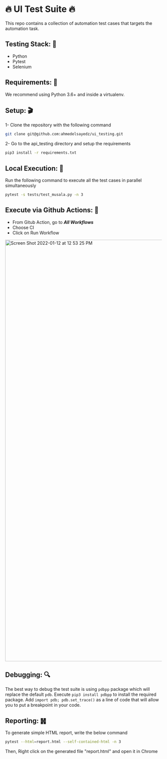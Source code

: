 # 🔥 UI Test Suite 🔥

This repo contains a collection of automation test cases that targets the automation task.

## Testing Stack: 🔑 
- Python
- Pytest
- Selenium

## Requirements: 🔧
We recommend using Python 3.6+ and inside a virtualenv.

## Setup: 🎬
1- Clone the repository with the following command
```bash
git clone git@github.com:ahmedelsayedz/ui_testing.git
```

2- Go to the api_testing directory and setup the requirements
```bash
pip3 install -r requirements.txt
```

## Local Execution: 🤖

Run the following command to execute all the test cases in parallel simultaneously
```bash
pytest -s tests/test_musala.py -n 3
```

## Execute via Github Actions: 🤖
* From Gitub Action, go to **_All Workflows_**
* Choose CI
* Click on Run Workflow
<img width="1356" alt="Screen Shot 2022-01-12 at 12 53 25 PM" src="https://user-images.githubusercontent.com/45901396/149127350-bd9a19dd-facf-461e-a928-0ed88fc3a683.png">




## Debugging: 🔍

The best way to debug the test suite is using `pdbpp` package which will replace the default `pdb`. Execute `pip3 install pdbpp` to install the required package. Add `import pdb; pdb.set_trace()` as a line of code that will allow you to put a breakpoint in your code.


## Reporting: ䷽

To generate simple HTML report, write the below command

```bash
pytest --html=report.html --self-contained-html -n 3
```
Then, Right click on the generated file "report.html" and open it in Chrome
